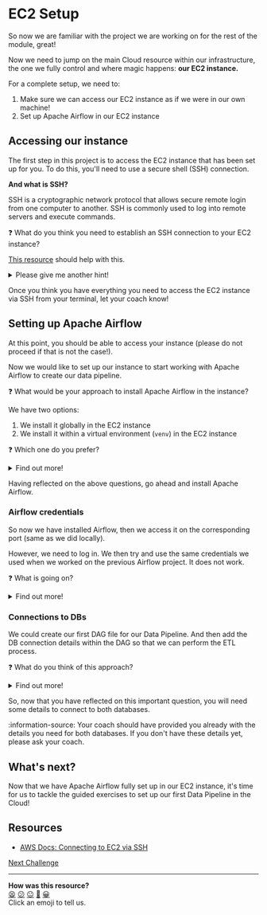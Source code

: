 # EC2 Setup

So now we are familiar with the project we are working on for the rest of the
module, great!

Now we need to jump on the main Cloud resource within our infrastructure, the
one we fully control and where magic happens: **our EC2 instance.**

For a complete setup, we need to:
1. Make sure we can access our EC2 instance as if we were in our own machine!
2. Set up Apache Airflow in our EC2 instance


## Accessing our instance

The first step in this project is to access the EC2 instance that has been set
up for you. To do this, you'll need to use a secure shell (SSH) connection.

**And what is SSH?**

SSH is a cryptographic network protocol that allows secure remote login from one
computer to another. SSH is commonly used to log into remote servers and execute
commands.

:question: What do you think you need to establish an SSH connection to your EC2
instance?

[This resource](https://asf.alaska.edu/how-to/data-recipes/connect-to-ec2-with-ssh-mac-os-x/) should help with this.

<details>
  <summary>Please give me another hint!</summary>

  You will need the public IP address of your EC2 instance and the private key
  from the key-value pair that was created for the instance.
</details>

Once you think you have everything you need to access the EC2 instance via SSH
from your terminal, let your coach know!

<!-- OMITTED -->



## Setting up Apache Airflow

At this point, you should be able to access your instance (please do not proceed
if that is not the case!).

Now we would like to set up our instance to start working with Apache Airflow to
create our data pipeline.

:question: What would be your approach to install Apache Airflow in the
instance?

We have two options:
1. We install it globally in the EC2 instance
2. We install it within a virtual environment (`venv`) in the EC2 instance

:question: Which one do you prefer?

<details>
  <summary>Find out more!</summary>

  You know this already, but when working on a Python project it's considered
  good practice to keep our project's dependencies isolated from other projects.

  And this is the main reason why we should use a `venv` here as well.

  If you think about it, running the project inside an EC2 instance is not much
  different from running it locally, when you have 1+ projects.

</details>

Having reflected on the above questions, go ahead and install Apache Airflow.


### Airflow credentials

So now we have installed Airflow, then we access it on the corresponding port
(same as we did locally).

However, we need to log in. We then try and use the same credentials we used
when we worked on the previous Airflow project. It does not work.

:question: What is going on?

<details>
  <summary>Find out more!</summary>

  Well, the key here is to understand that we cannot use the same credentials we
  created before because the previous Airflow instance on our local machine is
  separate from the one we have created on the EC2 instance.

  Therefore, the user we created locally won't be available inside our EC2.

  If you want to use the same credentials on the EC2 instance, you will need to
  create a new user on the EC2 instance with the same username and password as
  you used locally
</details>

<!-- OMITTED -->



### Connections to DBs

We could create our first DAG file for our Data Pipeline. And then add the DB
connection details within the DAG so that we can perform the ETL process.

:question: What do you think of this approach?

<details>
  <summary>Find out more!</summary>
  Well, it's an option, but not one that follows best practices.

  If you remember from the examples running Airflow locally, we saw a much
  better way of handling connections.

  That was using the Connection IDs approach within Airflow, so that we could
  establish two connections (one against the source DB and the other one against
  the destination DB).
</details>


So, now that you have reflected on this important question, you will need some
details to connect to both databases.

:information-source: Your coach should have provided you already with the
details you need for both databases. If you don't have these details yet, please
ask your coach.

<!-- OMITTED -->

## What's next?

Now that we have Apache Airflow fully set up in our EC2 instance, it's time for
us to tackle the guided exercises to set up our first Data Pipeline in the
Cloud!


## Resources

- [AWS Docs: Connecting to EC2 via SSH](https://docs.aws.amazon.com/AWSEC2/latest/UserGuide/AccessingInstancesLinux.html)


[Next Challenge](02_warming_up.md)

<!-- BEGIN GENERATED SECTION DO NOT EDIT -->

---

**How was this resource?**  
[😫](https://airtable.com/shrUJ3t7KLMqVRFKR?prefill_Repository=makersacademy%2Fbatch-processing&prefill_File=data_pipelines_with_airflow%2F01_ec2_setup.md&prefill_Sentiment=😫) [😕](https://airtable.com/shrUJ3t7KLMqVRFKR?prefill_Repository=makersacademy%2Fbatch-processing&prefill_File=data_pipelines_with_airflow%2F01_ec2_setup.md&prefill_Sentiment=😕) [😐](https://airtable.com/shrUJ3t7KLMqVRFKR?prefill_Repository=makersacademy%2Fbatch-processing&prefill_File=data_pipelines_with_airflow%2F01_ec2_setup.md&prefill_Sentiment=😐) [🙂](https://airtable.com/shrUJ3t7KLMqVRFKR?prefill_Repository=makersacademy%2Fbatch-processing&prefill_File=data_pipelines_with_airflow%2F01_ec2_setup.md&prefill_Sentiment=🙂) [😀](https://airtable.com/shrUJ3t7KLMqVRFKR?prefill_Repository=makersacademy%2Fbatch-processing&prefill_File=data_pipelines_with_airflow%2F01_ec2_setup.md&prefill_Sentiment=😀)  
Click an emoji to tell us.

<!-- END GENERATED SECTION DO NOT EDIT -->
